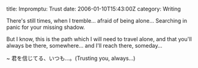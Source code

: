 title: Impromptu: Trust
date: 2006-01-10T15:43:00Z
category: Writing

There's still times, when I tremble… afraid of being alone… Searching in panic for your missing shadow.

But I know, this is the path which I will need to travel alone, and that you'll always be there, somewhere… and I'll reach there, someday…

~ 君を信じてる、いつも…。(Trusting you, always…)
